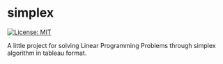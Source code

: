 # simplex
[![License: MIT](https://img.shields.io/badge/License-MIT-yellow.svg)](https://opensource.org/licenses/MIT)

A little project for solving Linear Programming Problems through simplex algorithm in tableau format.
